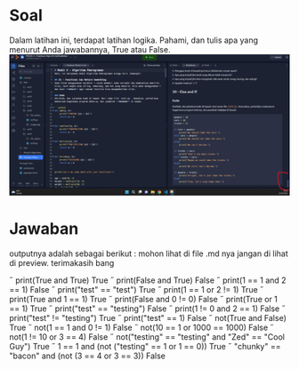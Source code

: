 # Soal
Dalam latihan ini, terdapat latihan logika. Pahami, dan tulis apa yang menurut Anda jawabannya, True atau False.![image](image.png)

# Jawaban
outputnya adalah sebagai berikut : mohon lihat di file .md nya jangan di lihat di preview. terimakasih bang

 print(True and True)
True
 print(False and True)
False
 print(1 == 1 and 2 == 1)
False
 print("test" == "test")
True
 print(1 == 1 or 2 != 1)
True
 print(True and 1 == 1)
True
 print(False and 0 != 0)
False
 print(True or 1 == 1)
True
 print("test" == "testing")
False
 print(1 != 0 and 2 == 1)
False
 print("test" != "testing")
True
 print("test" == 1)
False
 not(True and False)
True
 not(1 == 1 and 0 != 1)
False
 not(10 == 1 or 1000 == 1000)
False
 not(1 != 10 or  3 == 4)
False
 not("testing" == "testing" and "Zed" == "Cool Guy")
True
 1 == 1 and (not ("testing" == 1 or 1 == 0))
True
 "chunky" == "bacon" and (not (3 == 4 or 3 == 3))
False